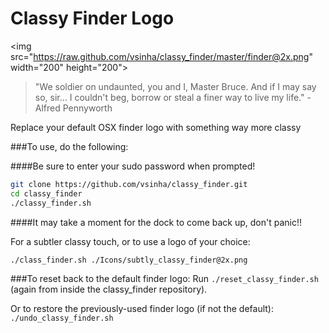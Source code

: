 # Classy Finder Logo

<img src="https://raw.github.com/vsinha/classy_finder/master/finder@2x.png" width="200" height="200"\>


> "We soldier on undaunted, you and I, Master Bruce. And if I may say so, sir... I couldn't beg, borrow or steal a finer way to live my life." - Alfred Pennyworth

Replace your default OSX finder logo with something way more classy

###To use, do the following:

####Be sure to enter your sudo password when prompted!

```sh
git clone https://github.com/vsinha/classy_finder.git
cd classy_finder
./classy_finder.sh
```
####It may take a moment for the dock to come back up, don't panic!!

For a subtler classy touch, or to use a logo of your choice:

`./class_finder.sh ./Icons/subtly_classy_finder@2x.png`

###To reset back to the default finder logo:
Run `./reset_classy_finder.sh` (again from inside the classy_finder repository).

Or to restore the previously-used finder logo (if not the default): `./undo_classy_finder.sh`
